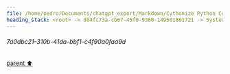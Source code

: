 ```yaml
---
file: /home/pedro/Documents/chatgpt_export/Markdown/Cythonize Python Code_ No bitarray.md
heading_stack: <root> -> d04fc73a-cb67-45f0-9360-149501861721 -> System -> 7a0dbc21-310b-41da-bbf1-c4f90a0faa9d
---
```

###### 7a0dbc21-310b-41da-bbf1-c4f90a0faa9d
[parent ⬆️](#d04fc73a-cb67-45f0-9360-149501861721)
